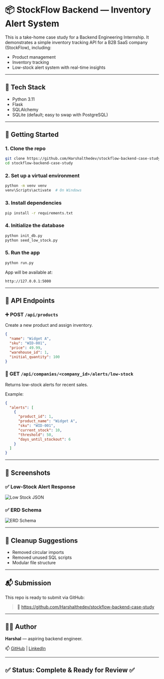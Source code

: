 # 📦 StockFlow Backend — Inventory Alert System

This is a take-home case study for a Backend Engineering Internship. It demonstrates a simple inventory tracking API for a B2B SaaS company (StockFlow), including:

- Product management
- Inventory tracking
- Low-stock alert system with real-time insights

---

## 🚀 Tech Stack
- Python 3.11
- Flask
- SQLAlchemy
- SQLite (default; easy to swap with PostgreSQL)

---

## 🏁 Getting Started

### 1. Clone the repo
```bash
git clone https://github.com/Harshalthedev/stockflow-backend-case-study.git
cd stockflow-backend-case-study
```

### 2. Set up a virtual environment
```bash
python -m venv venv
venv\Scripts\activate  # On Windows
```

### 3. Install dependencies
```bash
pip install -r requirements.txt
```

### 4. Initialize the database
```bash
python init_db.py
python seed_low_stock.py
```

### 5. Run the app
```bash
python run.py
```
App will be available at:
```
http://127.0.0.1:5000
```

---

## 🔧 API Endpoints

### ➕ POST `/api/products`
Create a new product and assign inventory.

```json
{
  "name": "Widget A",
  "sku": "WID-001",
  "price": 49.99,
  "warehouse_id": 1,
  "initial_quantity": 100
}
```

### 🚨 GET `/api/companies/<company_id>/alerts/low-stock`
Returns low-stock alerts for recent sales.

Example:
```json
{
  "alerts": [
    {
      "product_id": 1,
      "product_name": "Widget A",
      "sku": "WID-001",
      "current_stock": 10,
      "threshold": 50,
      "days_until_stockout": 6
    }
  ]
}
```

---

## 📸 Screenshots

### ✅ Low-Stock Alert Response
![Low Stock JSON](screenshots/low-stock-response.png)

### ✅ ERD Schema
![ERD Schema](screenshots/erd-diagram.png)

---

## 🧼 Cleanup Suggestions
- Removed circular imports
- Removed unused SQL scripts
- Modular file structure

---

## 📬 Submission
This repo is ready to submit via GitHub:
> 🔗 https://github.com/Harshalthedev/stockflow-backend-case-study

---

## 🙋‍♂️ Author
**Harshal** — aspiring backend engineer.

📫 [GitHub](https://github.com/Harshalthedev) | [LinkedIn](https://linkedin.com/in/your-profile)

---

## ✅ Status: Complete & Ready for Review ✅
